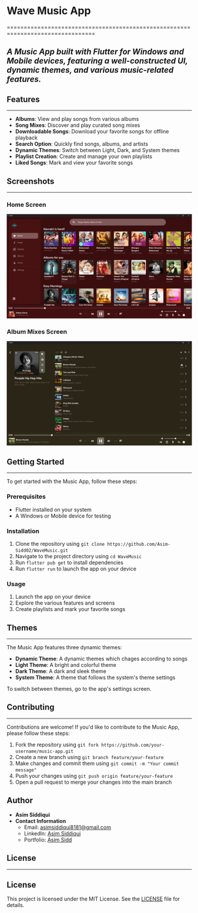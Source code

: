 # Wave Music App
================================================================================

## _A Music App built with Flutter for Windows and Mobile devices, featuring a well-constructed UI, dynamic themes, and various music-related features._

## Features
------------

* **Albums**: View and play songs from various albums
* **Song Mixes**: Discover and play curated song mixes
* **Downloadable Songs**: Download your favorite songs for offline playback
* **Search Option**: Quickly find songs, albums, and artists
* **Dynamic Themes**: Switch between Light, Dark, and System themes
* **Playlist Creation**: Create and manage your own playlists
* **Liked Songs**: Mark and view your favorite songs

## Screenshots
-------------

### Home Screen
![Home Screen](ss/home.png)

### Album Mixes Screen
![Album Mixes Screen](ss/album.png)


## Getting Started
-------------------

To get started with the Music App, follow these steps:

### Prerequisites

* Flutter installed on your system
* A Windows or Mobile device for testing

### Installation

1. Clone the repository using `git clone https://github.com/Asim-Sidd02/WaveMusic.git`
2. Navigate to the project directory using `cd WaveMusic`
3. Run `flutter pub get` to install dependencies
4. Run `flutter run` to launch the app on your device

### Usage

1. Launch the app on your device
2. Explore the various features and screens
3. Create playlists and mark your favorite songs

## Themes
---------

The Music App features three dynamic themes:

* **Dynamic Theme**: A dynamic themes which chages according to songs
* **Light Theme**: A bright and colorful theme
* **Dark Theme**: A dark and sleek theme
* **System Theme**: A theme that follows the system's theme settings

To switch between themes, go to the app's settings screen.

## Contributing
--------------

Contributions are welcome! If you'd like to contribute to the Music App, please follow these steps:

1. Fork the repository using `git fork https://github.com/your-username/music-app.git`
2. Create a new branch using `git branch feature/your-feature`
3. Make changes and commit them using `git commit -m "Your commit message"`
4. Push your changes using `git push origin feature/your-feature`
5. Open a pull request to merge your changes into the main branch

## Author

- **Asim Siddiqui**
- **Contact Information**
  - Email: asimsiddiqui8181@gmail.com
  - LinkedIn: [Asim Siddiqui](https://www.linkedin.com/in/asim-siddiqui-a71731229/)
  - Portfolio: [Asim Sidd](https://asimsidd.vercel.app/)

## License
----------

## License

This project is licensed under the MIT License. See the [LICENSE](LICENSE) file for details.
